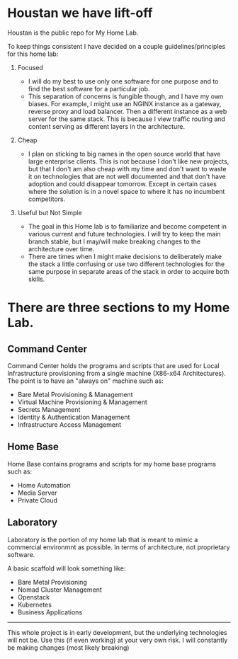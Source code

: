 # Houstan we have lift-off

Houstan is the public repo for My Home Lab.

To keep things consistent I have decided on a couple guidelines/principles for this home lab:

1. Focused
   - I will do my best to use only one software for one purpose and to find the best software for a particular job.
   - This separation of concerns is fungible though, and I have my own biases. For example, I might use an NGINX instance as a gateway, reverse proxy and load balancer. Then a different instance as a web server for the same stack. This is because I view traffic routing and content serving as different layers in the architecture.
  
2. Cheap
   - I plan on sticking to big names in the open source world that have large enterprise clients. This is not because I don't like new projects, but that I don't am also cheap with my time and don't want to waste it on technologies that are not well documented and that don't have adoption and could disappear tomorrow. Except in certain cases where the solution is in a novel space to where it has no incumbent competitors.
  
3. Useful but Not Simple
   - The goal in this Home lab is to familiarize and become competent in various current and future technologies. I will try to keep the main branch stable, but I may/will make breaking changes to the architecture over time.
   - There are times when I might make decisions to deliberately make the stack a little confusing or use two different technologies for the same purpose in separate areas of the stack in order to acquire both skills.

# There are three sections to my Home Lab.

## Command Center

Command Center holds the programs and scripts that are used for Local Infrastructure provisioning from a single machine (X86-x64 Architectures).
The point is to have an "always on" machine such as:

- Bare Metal Provisioning & Management
- Virtual Machine Provisioning & Management
- Secrets Management
- Identity & Authentication Management
- Infrastructure Access Management

## Home Base

Home Base contains programs and scripts for my home base programs such as:

- Home Automation
- Media Server
- Private Cloud

## Laboratory

Laboratory is the portion of my home lab that is meant to mimic a commercial environmnt as possible. In terms of architecture, not proprietary software. 

A basic scaffold will look something like:

- Bare Metal Provisioning
- Nomad Cluster Management
- Openstack
- Kubernetes
- Business Applications

___

This whole project is in early development, but the underlying technologies will not be. Use this (if even working) at your very own risk. I will constantly be making changes (most likely breaking)

